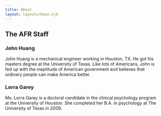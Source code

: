 ```yaml
---
title: About
layout: layouts/base.njk
---
```


## The AFR Staff

### John Huang

John Huang is a mechanical engineer working in Houston, TX. He got his masters degree at the University of Texas. Like lots of Americans, John is fed up with the ineptitude of American government and believes that ordinary people can make America better. 

### Lorra Garey

Ms. Lorra Garey is a doctoral candidate in the clinical psychology program at the University of Houston. She completed her B.A. in psychology at The University of Texas in 2009. 

